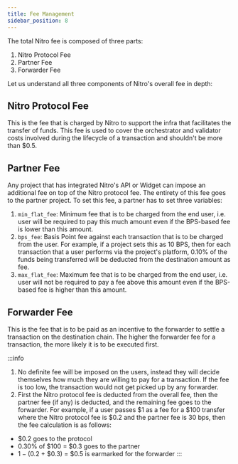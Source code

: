 ```yaml
---
title: Fee Management
sidebar_position: 8
---
```


The total Nitro fee is composed of three parts:
1. Nitro Protocol Fee
2. Partner Fee
3. Forwarder Fee

Let us understand all three components of Nitro's overall fee in depth:

## Nitro Protocol Fee
This is the fee that is charged by Nitro to support the infra that facilitates the transfer of funds. This fee is used to cover the orchestrator and validator costs involved during the lifecycle of a transaction and shouldn't be more than $0.5. 

## Partner Fee
Any project that has integrated Nitro's API or Widget can impose an additional fee on top of the Nitro protocol fee. The entirety of this fee goes to the partner project. To set this fee, a partner has to set three variables:
1. `min_flat_fee`: Minimum fee that is to be charged from the end user, i.e. user will be required to pay this much amount even if the BPS-based fee is lower than this amount.
2. `bps_fee`: Basis Point fee against each transaction that is to be charged from the user. For example, if a project sets this as 10 BPS, then for each transaction that a user performs via the project's platform, 0.10% of the funds being transferred will be deducted from the destination amount as fee. 
3. `max_flat_fee`: Maximum fee that is to be charged from the end user, i.e. user will not be required to pay a fee above this amount even if the BPS-based fee is higher than this amount.

## Forwarder Fee
This is the fee that is to be paid as an incentive to the forwarder to settle a transaction on the destination chain. The higher the forwarder fee for a transaction, the more likely it is to be executed first. 

:::info
1. No definite fee will be imposed on the users, instead they will decide themselves how much they are willing to pay for a transaction. If the fee is too low, the transaction would not get picked up by any forwarder. 
2. First the Nitro protocol fee is deducted from the overall fee, then the partner fee (if any) is deducted, and the remaining fee goes to the forwarder. For example, if a user passes $1 as a fee for a $100 transfer where the Nitro protocol fee is $0.2 and the partner fee is 30 bps, then the fee calculation is as follows:
- $0.2 goes to the protocol
- 0.30% of $100 = $0.3 goes to the partner
- $1 - ($0.2 + $0.3) = $0.5 is earmarked for the forwarder
:::
